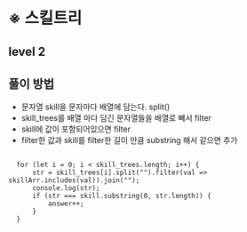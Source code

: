 # ※ 스킬트리
## level 2

## 풀이 방법
- 문자열 skill을 문자마다 배열에 담는다. split()
- skill_trees를 배열 마다 담긴 문자열들을 배열로 빼서 filter
- skill에 값이 포함되어있으면 filter
- filter한 값과 skill를 filter한 길이 만큼 substring 해서 같으면 추가
<pre><code>
  for (let i = 0; i < skill_trees.length; i++) {
      str = skill_trees[i].split("").filter(val => skillArr.includes(val)).join("");
      console.log(str);
      if (str === skill.substring(0, str.length)) {
          answer++;
      }
  }
</code></pre>
